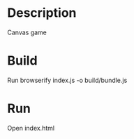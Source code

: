 Description
==========

Canvas game

Build
==========

Run browserify index.js -o build/bundle.js 

Run
==========

Open index.html

